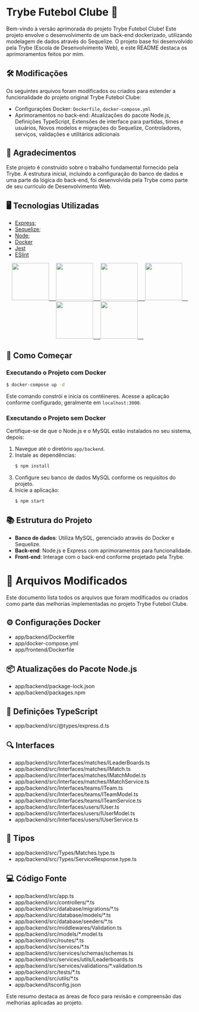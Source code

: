 # Trybe Futebol Clube 🚀

Bem-vindo à versão aprimorada do projeto Trybe Futebol Clube! Este projeto envolve o desenvolvimento de um back-end dockerizado, utilizando modelagem de dados através do Sequelize. O projeto base foi desenvolvido pela Trybe (Escola de Desenvolvimento Web), e este README destaca os aprimoramentos feitos por mim.

## 🛠 Modificações

Os seguintes arquivos foram modificados ou criados para estender a funcionalidade do projeto original Trybe Futebol Clube:

- Configurações Docker: `Dockerfile`, `docker-compose.yml`
- Aprimoramentos no back-end: Atualizações do pacote Node.js, Definições TypeScript, Extensões de interface para partidas, times e usuários, Novos modelos e migrações do Sequelize, Controladores, serviços, validações e utilitários adicionais

## 🙏 Agradecimentos

Este projeto é construído sobre o trabalho fundamental fornecido pela Trybe. A estrutura inicial, incluindo a configuração do banco de dados e uma parte da lógica do back-end, foi desenvolvida pela Trybe como parte de seu currículo de Desenvolvimento Web.

## 🖥 Tecnologias Utilizadas

- [Express](https://expressjs.com/pt-br/);
- [Sequelize](https://sequelize.org/);
- [Node](https://nodejs.org/docs/latest/api/);
- [Docker](https://docs.docker.com/)
- [Jest](https://jestjs.io/docs/getting-started)
- [ESlint](https://eslint.org/docs/latest/)

<div align="center">
  <a href="https://expressjs.com/pt-br/">
    <img height="100" width="100" src="https://cdn.jsdelivr.net/gh/devicons/devicon@latest/icons/express/express-original.svg"/>
    &nbsp;&nbsp;&nbsp;
  </a>
  <a href="https://sequelize.org/">
    <img height="100" width="100" src="https://cdn.jsdelivr.net/gh/devicons/devicon@latest/icons/sequelize/sequelize-original.svg"/>
    &nbsp;&nbsp;&nbsp;
  </a>
  <a href="https://nodejs.org/docs/latest/api/">
    <img height="100" width="100" src="https://cdn.jsdelivr.net/gh/devicons/devicon@latest/icons/nodejs/nodejs-original-wordmark.svg"/>
    &nbsp;&nbsp;&nbsp;
  </a>
    <a href="https://docs.docker.com/">
    <img height="100" width="100" src="https://cdn.jsdelivr.net/gh/devicons/devicon@latest/icons/docker/docker-original.svg"/>
    &nbsp;&nbsp;&nbsp;
  </a>
  </a>
    <a href="https://jestjs.io/docs/getting-started">
    <img height="100" width="100" src="https://cdn.jsdelivr.net/gh/devicons/devicon@latest/icons/jest/jest-plain.svg"/>
    &nbsp;&nbsp;&nbsp;
  </a>
  </a>
    <a href="https://eslint.org/docs/latest/">
    <img height="100" width="100" src="https://cdn.jsdelivr.net/gh/devicons/devicon@latest/icons/eslint/eslint-original-wordmark.svg"/>
    &nbsp;&nbsp;&nbsp;
  </a>
  
</div>

## 🚀 Como Começar

### Executando o Projeto com Docker

```sh
$ docker-compose up -d
```

Este comando constrói e inicia os contêineres. Acesse a aplicação conforme configurado, geralmente em `localhost:3000`.

### Executando o Projeto sem Docker

Certifique-se de que o Node.js e o MySQL estão instalados no seu sistema, depois:

1. Navegue até o diretório `app/backend`.
2. Instale as dependências:
   ```sh
   $ npm install
   ```
3. Configure seu banco de dados MySQL conforme os requisitos do projeto.
4. Inicie a aplicação:
   ```sh
   $ npm start
   ```

## 📚 Estrutura do Projeto

- **Banco de dados**: Utiliza MySQL, gerenciado através do Docker e Sequelize.
- **Back-end**: Node.js e Express com aprimoramentos para funcionalidade.
- **Front-end**: Interage com o back-end conforme projetado pela Trybe.

# 📝 Arquivos Modificados

Este documento lista todos os arquivos que foram modificados ou criados como parte das melhorias implementadas no projeto Trybe Futebol Clube.

## ⚙️ Configurações Docker
- app/backend/Dockerfile
- app/docker-compose.yml
- app/frontend/Dockerfile

## 📦 Atualizações do Pacote Node.js
- app/backend/package-lock.json
- app/backend/packages.npm

## 📘 Definições TypeScript
- app/backend/src/@types/express.d.ts

## 🔍 Interfaces
- app/backend/src/Interfaces/matches/ILeaderBoards.ts
- app/backend/src/Interfaces/matches/IMatch.ts
- app/backend/src/Interfaces/matches/IMatchModel.ts
- app/backend/src/Interfaces/matches/IMatchService.ts
- app/backend/src/Interfaces/teams/ITeam.ts
- app/backend/src/Interfaces/teams/ITeamModel.ts
- app/backend/src/Interfaces/teams/ITeamService.ts
- app/backend/src/Interfaces/users/IUser.ts
- app/backend/src/Interfaces/users/IUserModel.ts
- app/backend/src/Interfaces/users/IUserService.ts

## 📝 Tipos
- app/backend/src/Types/Matches.type.ts
- app/backend/src/Types/ServiceResponse.type.ts

## 💻 Código Fonte
- app/backend/src/app.ts
- app/backend/src/controllers/*.ts
- app/backend/src/database/migrations/*.ts
- app/backend/src/database/models/*.ts
- app/backend/src/database/seeders/*.ts
- app/backend/src/middlewares/Validation.ts
- app/backend/src/models/*.model.ts
- app/backend/src/routes/*.ts
- app/backend/src/services/*.ts
- app/backend/src/services/schemas/schemas.ts
- app/backend/src/services/utils/Leaderboards.ts
- app/backend/src/services/validations/*.validation.ts
- app/backend/src/tests/*.ts
- app/backend/src/utils/*.ts
- app/backend/tsconfig.json

Este resumo destaca as áreas de foco para revisão e compreensão das melhorias aplicadas ao projeto.
